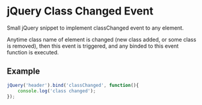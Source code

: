 # jQuery Class Changed Event
Small jQuery snippet to implement classChanged event to any element.

Anytime class name of element is changed (new class added, or some class is removed), then this event is triggered, and any binded to this event function is executed.

## Example

```javascript
jQuery('header').bind('classChanged', function(){
	console.log('class changed');
});
```